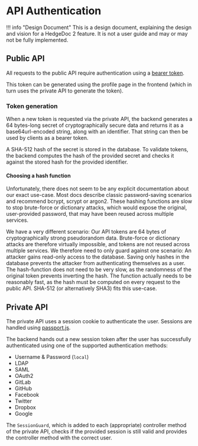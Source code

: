 # API Authentication

!!! info "Design Document"
    This is a design document, explaining the design and vision for a HedgeDoc 2
    feature. It is not a user guide and may or may not be fully implemented.

## Public API

All requests to the public API require authentication using a [bearer token](https://datatracker.ietf.org/doc/html/rfc6750).

This token can be generated using the profile page in the frontend
(which in turn uses the private API to generate the token).

### Token generation

When a new token is requested via the private API, the backend generates a 64 bytes-long secret of
cryptographically secure data and returns it as a base64url-encoded string, along with an identifier.
That string can then be used by clients as a bearer token.

A SHA-512 hash of the secret is stored in the database. To validate tokens, the backend computes the hash of the provided
secret and checks it against the stored hash for the provided identifier.

#### Choosing a hash function

Unfortunately, there does not seem to be any explicit documentation about our exact use-case.
Most docs describe classic password-saving scenarios and recommend bcrypt, scrypt or argon2.
These hashing functions are slow to stop brute-force or dictionary attacks, which would expose the original,
user-provided password, that may have been reused across multiple services.

We have a very different scenario:
Our API tokens are 64 bytes of cryptographically strong pseudorandom data.
Brute-force or dictionary attacks are therefore virtually impossible, and tokens are not reused across multiple services.
We therefore need to only guard against one scenario:
An attacker gains read-only access to the database. Saving only hashes in the database prevents the attacker
from authenticating themselves as a user. The hash-function does not need to be very slow,
as the randomness of the original token prevents inverting the hash. The function actually needs to be reasonably fast,
as the hash must be computed on every request to the public API.
SHA-512 (or alternatively SHA3) fits this use-case.

## Private API

The private API uses a session cookie to authenticate the user.
Sessions are handled using [passport.js](https://www.passportjs.org/).

The backend hands out a new session token after the user has successfully authenticated
using one of the supported authentication methods:

- Username & Password (`local`)
- LDAP
- SAML
- OAuth2
- GitLab
- GitHub
- Facebook
- Twitter
- Dropbox
- Google

The `SessionGuard`, which is added to each (appropriate) controller method of the private API,
checks if the provided session is still valid and provides the controller method with the correct user.
